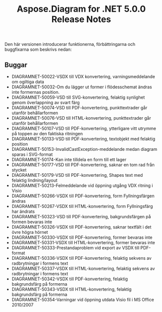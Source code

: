 ﻿---
title: Aspose.Diagram for .NET 5.0.0 Release Notes
type: docs
weight: 100
url: /sv/net/aspose-diagram-for-net-5-0-0-release-notes/
---
Den här versionen introducerar funktionerna, förbättringarna och buggfixarna som beskrivs nedan:
## **Buggar**
- DIAGRAMNET-50022-VSDX till VDX konvertering, varningsmeddelande om ogiltiga data
- DIAGRAMNET-50032-Om du lägger ut former i flödesschemat ändras inte formernas position.
- DIAGRAMNET-50059-VSD till SVG-konvertering, felaktig synlighet genom överlappning av svart färg
- DIAGRAMNET-50074-VSD till PDF-konvertering, punkttextrader går utanför behållarformen
- DIAGRAMNET-50076-VSD till HTML-konvertering, punkttextrader går utanför behållarformen
- DIAGRAMNET-50107-VSD till PDF-konvertering, ytterligare vitt utrymme på toppen av den faktiska ritningen
- DIAGRAMNET-50133-VSD till PDF-konvertering, textobjekt med felaktig position
- DIAGRAMNET-50153-InvalidCastException-meddelande medan diagram sparas i SVG-format
- DIAGRAMNET-50174-Kan inte tilldela en form till ett lager
- DIAGRAMNET-50177-VSD till PDF-konvertering, saknar en tom rad från stycket
- DIAGRAMNET-50179-VSD till PDF-konvertering, Shapes text med felaktig lindning/layout
- DIAGRAMNET-50213-Felmeddelande vid öppning utgång VDX ritning i Visio
- DIAGRAMNET-50266-VSDX till PDF-konvertering, form Fyllningsfärgen ändras
- DIAGRAMNET-50267-VSDX till HTML-konvertering, form Fyllningsfärg har ändrats
- DIAGRAMNET-50323-VSD till PDF-konvertering, bakgrundsfärgen på formen bevaras inte
- DIAGRAMNET-50326-VSDX till PDF-konvertering, saknar textfält i det övre högra hörnet
- DIAGRAMNET-50330-VSDX till PDF-konvertering, former bevaras inte
- DIAGRAMNET-50331-VSDX till HTML-konvertering, former bevaras inte
- DIAGRAMNET-50333-Prestandaproblem vid export av VSDX till PDF-format
- DIAGRAMNET-50336-VSDX till PDF-konvertering, felaktig sekvens av radbrytningar i formens text
- DIAGRAMNET-50337-VSDX till HTML-konvertering, felaktig sekvens av radbrytningar i formens text
- DIAGRAMNET-50342-VSDX till PDF-konvertering, felaktig bakgrundsfärg på formerna
- DIAGRAMNET-50343-VSDX till HTML-konvertering, felaktig bakgrundsfärg på formerna
- DIAGRAMNET-50354-Varningar vid öppning utdata Visio fil i MS Office 2010/2007
